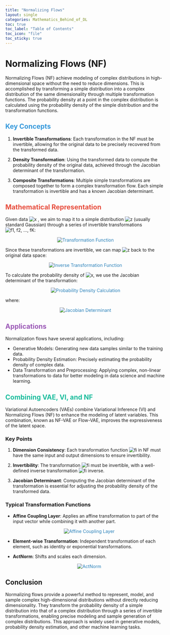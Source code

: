 ```yaml
---
title: "Normalizing Flows"
layout: single
categories: Mathematics_Behind_of_DL
toc: true
toc_label: "Table of Contents"
toc_icon: "file"
toc_sticky: true
---
```

# Normalizing Flows (NF)

Normalizing Flows (NF) achieve modeling of complex distributions in high-dimensional space without the need to reduce dimensions. This is accomplished by transforming a simple distribution into a complex distribution of the same dimensionality through multiple transformation functions. The probability density at a point in the complex distribution is calculated using the probability density of the simple distribution and the transformation functions.

<h2 style="color: #3498DB;">Key Concepts</h2>

1. **Invertible Transformations**: 
   Each transformation in the NF must be invertible, allowing for the original data to be precisely recovered from the transformed data.

2. **Density Transformation**: 
   Using the transformed data to compute the probability density of the original data, achieved through the Jacobian determinant of the transformation.

3. **Composite Transformations**: 
   Multiple simple transformations are composed together to form a complex transformation flow. Each simple transformation is invertible and has a known Jacobian determinant.

<h2 style="color: #E74C3C;">Mathematical Representation</h2>

Given data <img src="https://latex.codecogs.com/svg.latex?\mathbf{x}" alt="x" style="display:inline-block;"/> , we aim to map it to a simple distribution <img src="https://latex.codecogs.com/svg.latex?\mathbf{z}" alt="z" style="display:inline-block;"/> (usually standard Gaussian) through a series of invertible transformations <img src="https://latex.codecogs.com/svg.latex?f_1, f_2, \ldots, f_K" alt="f1, f2, ..., fK" style="display:inline-block;"/>:

<p align="center" style="color: #2980B9;">
  <img src="https://latex.codecogs.com/svg.latex?\mathbf{z}=f_K\circ%20f_{K-1}\circ%20\cdots%20f_1(\mathbf{x})" alt="Transformation Function" />
</p>

Since these transformations are invertible, we can map <img src="https://latex.codecogs.com/svg.latex?\mathbf{z}" alt="z" style="display:inline-block;"/> back to the original data space:

<p align="center" style="color: #2980B9;">
  <img src="https://latex.codecogs.com/svg.latex?\mathbf{x}=f_1^{-1}\circ%20f_2^{-1}\circ%20\cdots%20f_K^{-1}(\mathbf{z})" alt="Inverse Transformation Function" />
</p>

To calculate the probability density of <img src="https://latex.codecogs.com/svg.latex?\mathbf{x}" alt="x" style="display:inline-block;"/>, we use the Jacobian determinant of the transformation:

<p align="center" style="color: #2980B9;">
  <img src="https://latex.codecogs.com/svg.latex?p(\mathbf{x})=p(\mathbf{z})\left|\det\left(\frac{\partial\mathbf{z}}{\partial\mathbf{x}}\right)\right|^{-1}" alt="Probability Density Calculation" />
</p>

where:

<p align="center" style="color: #2980B9;">
  <img src="https://latex.codecogs.com/svg.latex?\det\left(\frac{\partial\mathbf{z}}{\partial\mathbf{x}}\right)=\prod_{i=1}^K\left|\det\left(\mathbf{J}_{f_i}\right)\right|" alt="Jacobian Determinant" />
</p>

<h2 style="color: #9B59B6;">Applications</h2>

Normalization flows have several applications, including:

- Generative Models: Generating new data samples similar to the training data.
- Probability Density Estimation: Precisely estimating the probability density of complex data.
- Data Transformation and Preprocessing: Applying complex, non-linear transformations to data for better modeling in data science and machine learning.

<h2 style="color: #1ABC9C;">Combining VAE, VI, and NF</h2>

Variational Autoencoders (VAEs) combine Variational Inference (VI) and Normalizing Flows (NF) to enhance the modeling of latent variables. This combination, known as NF-VAE or Flow-VAE, improves the expressiveness of the latent space.

### Key Points

1. **Dimension Consistency**: Each transformation function <img src="https://latex.codecogs.com/svg.latex?f_i" alt="fi" style="display:inline-block;"/> in NF must have the same input and output dimensions to ensure invertibility.

2. **Invertibility**: The transformation <img src="https://latex.codecogs.com/svg.latex?f_i" alt="fi" style="display:inline-block;"/> must be invertible, with a well-defined inverse transformation <img src="https://latex.codecogs.com/svg.latex?f_i^{-1}" alt="fi inverse" style="display:inline-block;"/>.

3. **Jacobian Determinant**: Computing the Jacobian determinant of the transformation is essential for adjusting the probability density of the transformed data.

### Typical Transformation Functions

- **Affine Coupling Layer**: Applies an affine transformation to part of the input vector while combining it with another part.

  <p align="center" style="color: #2980B9;">
    <img src="https://latex.codecogs.com/svg.latex?\begin{aligned}\mathbf{y}_A&=\mathbf{x}_A\\\mathbf{y}_B&=\mathbf{x}_B\odot\exp(s(\mathbf{x}_A))+t(\mathbf{x}_A)\end{aligned}" alt="Affine Coupling Layer" />
  </p>

- **Element-wise Transformation**: Independent transformation of each element, such as identity or exponential transformations.

- **ActNorm**: Shifts and scales each dimension.

  <p align="center" style="color: #2980B9;">
    <img src="https://latex.codecogs.com/svg.latex?\mathbf{y}=\mathbf{x}\odot\mathbf{s}+\mathbf{b}" alt="ActNorm" />
  </p>

## Conclusion

Normalizing flows provide a powerful method to represent, model, and sample complex high-dimensional distributions without directly reducing dimensionality. They transform the probability density of a simple distribution into that of a complex distribution through a series of invertible transformations, enabling precise modeling and sample generation of complex distributions. This approach is widely used in generative models, probability density estimation, and other machine learning tasks.
